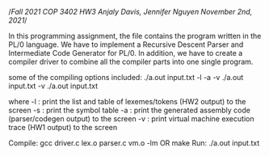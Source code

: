 /*Fall 2021 COP 3402 HW3
   Anjaly Davis, Jennifer Nguyen
   November 2nd, 2021*/
   
   In this programming assignment, the file contains the program written in the PL/0 language. We have to implement a Recursive Descent Parser and Intermediate Code Generator for PL/0. In addition, we have to create a compiler driver to combine all the compiler parts into one single program.
   
   some of the compiling options included:
   ./a.out input.txt -l -a -v
   ./a.out input.txt -v
   ./a.out input.txt
   
   where -l : print the list and table of lexemes/tokens (HW2 output) to the screen
         -s : print the symbol table
         -a : print the generated assembly code (parser/codegen output) to the screen
         -v : print virtual machine execution trace (HW1 output) to the screen
  
  Compile: gcc driver.c lex.o parser.c vm.o -lm 
           OR
           make
  Run: ./a.out input.txt

